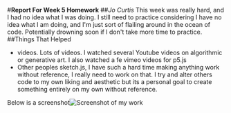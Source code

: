 #**Report For Week 5 Homework**
##*Jo Curtis*
This week was really hard, and I had no idea what I was doing. I still need to practice considering I have no idea what I am doing, and I'm just sort of flailing around in the ocean of code. Potentially drowning soon if I don't take more time to practice.
##Things That Helped
- videos. Lots of videos. I watched several Youtube videos on algorithmic or generative art. I also watched a fe vimeo videos for p5.js
- Other peoples sketch.js, I have such a hard time making anything work without reference, I really need to work on that. I try and alter others code to my own liking and aesthetic but its a personal goal to create something entirely on my own without reference.

Below is a screenshot![Screenshot of my work](ScreenShot.png)
